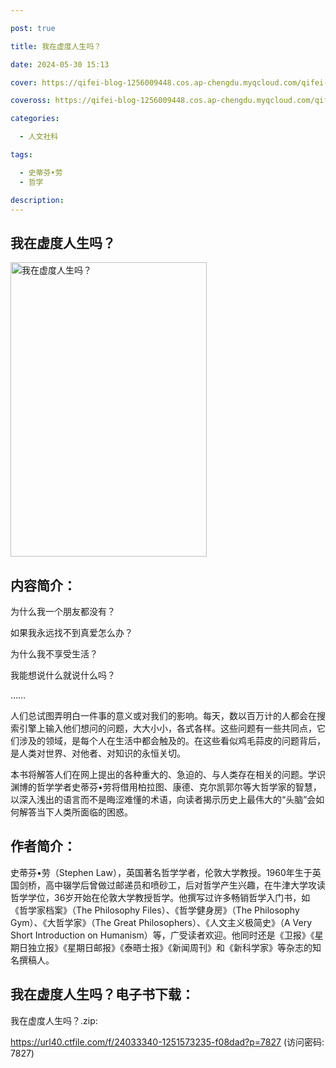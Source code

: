 ```yaml
---

post: true

title: 我在虚度人生吗？

date: 2024-05-30 15:13

cover: https://qifei-blog-1256009448.cos.ap-chengdu.myqcloud.com/qifei-blog/s33743022.jpg

coveross: https://qifei-blog-1256009448.cos.ap-chengdu.myqcloud.com/qifei-blog/s33743022.jpg

categories:

  - 人文社科

tags:

  - 史蒂芬•劳
  - 哲学

description:
---
```


## 我在虚度人生吗？

<img alt="我在虚度人生吗？" class="aligncenter loading" data-was-processed="true" decoding="async" fetchpriority="high" height="471" src="https://qifei-blog-1256009448.cos.ap-chengdu.myqcloud.com/qifei-blog/s33743022.jpg" style="cursor: zoom-in;" width="314"/>

## 内容简介：

为什么我一个朋友都没有？

如果我永远找不到真爱怎么办？

为什么我不享受生活？

我能想说什么就说什么吗？

……

人们总试图弄明白一件事的意义或对我们的影响。每天，数以百万计的人都会在搜索引擎上输入他们想问的问题，大大小小，各式各样。这些问题有一些共同点，它们涉及的领域，是每个人在生活中都会触及的。在这些看似鸡毛蒜皮的问题背后，是人类对世界、对他者、对知识的永恒关切。

本书将解答人们在网上提出的各种重大的、急迫的、与人类存在相关的问题。学识渊博的哲学学者史蒂芬•劳将借用柏拉图、康德、克尔凯郭尔等大哲学家的智慧，以深入浅出的语言而不是晦涩难懂的术语，向读者揭示历史上最伟大的“头脑”会如何解答当下人类所面临的困惑。

## 作者简介：

史蒂芬•劳（Stephen Law），英国著名哲学学者，伦敦大学教授。1960年生于英国剑桥，高中辍学后曾做过邮递员和喷砂工，后对哲学产生兴趣，在牛津大学攻读哲学学位，36岁开始在伦敦大学教授哲学。他撰写过许多畅销哲学入门书，如《哲学家档案》（The Philosophy Files）、《哲学健身房》（The Philosophy Gym）、《大哲学家》（The Great Philosophers）、《人文主义极简史》（A Very Short Introduction on Humanism）等，广受读者欢迎。他同时还是《卫报》《星期日独立报》《星期日邮报》《泰晤士报》《新闻周刊》和《新科学家》等杂志的知名撰稿人。

## 我在虚度人生吗？电子书下载：

我在虚度人生吗？.zip: 

https://url40.ctfile.com/f/24033340-1251573235-f08dad?p=7827 (访问密码: 7827)
